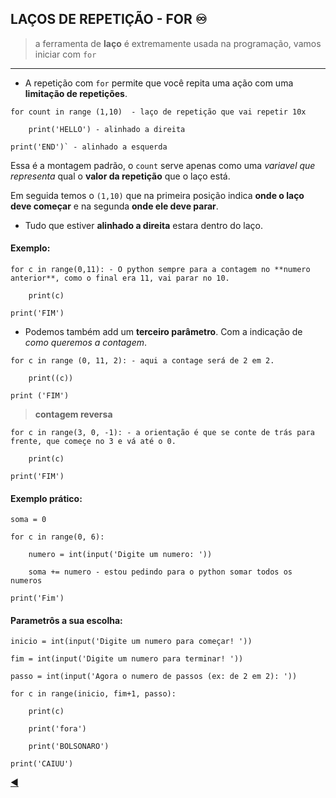 ## LAÇOS DE REPETIÇÃO - FOR :infinity:

> a ferramenta de **laço** é extremamente usada na programação, vamos iniciar com `for`

---

* A repetição com `for` permite que você repita uma ação com uma **limitação de repetições**.

```
for count in range (1,10)  - laço de repetição que vai repetir 10x

    print('HELLO') - alinhado a direita

print('END')` - alinhado a esquerda
```

Essa é a montagem padrão, o `count` serve apenas como uma *variavel que representa* qual o **valor da repetição** que o laço está.

Em seguida temos o `(1,10)` que na primeira posição indica **onde o laço deve começar** e na segunda **onde ele deve parar**.

* Tudo que estiver **alinhado a direita** estara dentro do laço.

#### Exemplo:

```
for c in range(0,11): - O python sempre para a contagem no **numero anterior**, como o final era 11, vai parar no 10.

    print(c)    
    
print('FIM')
```

* Podemos também add um **terceiro parâmetro**. Com a indicação de *como queremos a contagem*.

```
for c in range (0, 11, 2): - aqui a contage será de 2 em 2.

    print((c))
    
print ('FIM')
```

> **contagem reversa**

```
for c in range(3, 0, -1): - a orientação é que se conte de trás para frente, que começe no 3 e vá até o 0.

    print(c)
    
print('FIM')
```

#### Exemplo prático:

```
soma = 0

for c in range(0, 6):

    numero = int(input('Digite um numero: '))
    
    soma += numero - estou pedindo para o python somar todos os numeros

print('Fim')
```

#### Parametrôs a sua escolha:

```
inicio = int(input('Digite um numero para começar! '))

fim = int(input('Digite um numero para terminar! '))

passo = int(input('Agora o numero de passos (ex: de 2 em 2): '))

for c in range(inicio, fim+1, passo):

    print(c)
    
    print('fora')
    
    print('BOLSONARO')
    
print('CAIUU')
```

[:arrow_backward:](https://github.com/duartecgustavo/Python-Progress/blob/master/conteudo/indice.md)
